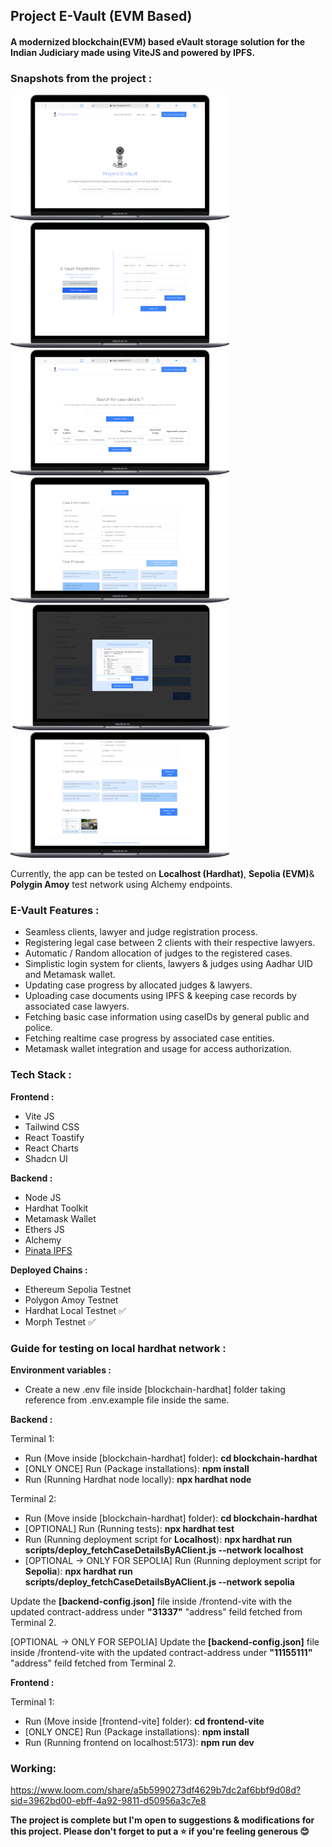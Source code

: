 <h2>Project E-Vault (EVM Based)</h2>

<h4><b>A modernized blockchain(EVM) based eVault storage solution for the Indian Judiciary made using ViteJS and powered by IPFS.</b></h4>

<h3><b>Snapshots from the project :</b></h3>

<img src="./project-assets/sc_home.png" width="350" class="image-align-left"><img src="./project-assets/sc_registration.png" width="350">
<img src="./project-assets/sc_case_search.png" width="350"><img src="./project-assets/sc_case_details.png" width="350">
<img src="./project-assets/sc_upload_case_document.png" width="350"><img src="./project-assets/sc_case_document.png" width="350">

Currently, the app can be tested on <b>Localhost (Hardhat)</b>, <b>Sepolia (EVM)</b>& <b>Polygin Amoy</b> test network using Alchemy endpoints.

<h3><b>E-Vault Features :</b></h3>

<ul>
    <li>Seamless clients, lawyer and judge registration process.</li>
    <li>Registering legal case between 2 clients with their respective lawyers.</li>
    <li>Automatic / Random allocation of judges to the registered cases.</li>
    <li>Simplistic login system for clients, lawyers & judges using Aadhar UID and Metamask wallet.</li>
    <li>Updating case progress by allocated judges & lawyers.</li>
    <li>Uploading case documents using IPFS & keeping case records by associated case lawyers.</li>
    <li>Fetching basic case information using caseIDs by general public and police.</li>
    <li>Fetching realtime case progress by associated case entities.</li>
    <li>Metamask wallet integration and usage for access authorization.</li>
</ul>

<h3><b>Tech Stack :</b></h3>

<b>Frontend :</b>

<ul>
    <li>Vite JS</li>
    <li>Tailwind CSS</li>
    <li>React Toastify</li>
    <li>React Charts</li>
    <li>Shadcn UI</li>
</ul>

<b>Backend :</b>

<ul>
    <li>Node JS</li>
    <li>Hardhat Toolkit</li>
    <li>Metamask Wallet</li>
    <li>Ethers JS</li>
    <li>Alchemy</li>
    <li><a href="https://www.pinata.cloud/">Pinata IPFS</a></li>
</ul>

<b>Deployed Chains :</b>

<ul>
    <li>Ethereum Sepolia Testnet</li>
    <li>Polygon Amoy Testnet</li>
    <li>Hardhat Local Testnet ✅</li>
    <li>Morph Testnet ✅ </li>
</ul>

<h3><b>Guide for testing on local hardhat network :</b></h3>

<b>Environment variables :</b>

<ul>
    <li>Create a new .env file inside [blockchain-hardhat] folder taking reference from .env.example file inside the same.</li>
</ul>

<b>Backend :</b>

Terminal 1:

<ul>
    <li>Run (Move inside [blockchain-hardhat] folder): <b>cd blockchain-hardhat</b></li>
    <li>[ONLY ONCE] Run (Package installations): <b>npm install</b></li>
    <li>Run (Running Hardhat node locally): <b>npx hardhat node</b></li>
</ul>

Terminal 2:

<ul>
    <li>Run (Move inside [blockchain-hardhat] folder): <b>cd blockchain-hardhat</b></li>
    <li>[OPTIONAL] Run (Running tests): <b>npx hardhat test</b></li>
    <li>Run (Running deployment script for <b>Localhost</b>): <b>npx hardhat run scripts/deploy_fetchCaseDetailsByAClient.js --network localhost</b></li>
    <li>[OPTIONAL -> ONLY FOR SEPOLIA] Run (Running deployment script for <b>Sepolia</b>): <b>npx hardhat run scripts/deploy_fetchCaseDetailsByAClient.js --network sepolia</b></li>
</ul>

Update the <b>[backend-config.json]</b> file inside /frontend-vite with the updated contract-address under <b>"31337"</b> "address" feild fetched from Terminal 2.

[OPTIONAL -> ONLY FOR SEPOLIA] Update the <b>[backend-config.json]</b> file inside /frontend-vite with the updated contract-address under <b>"11155111"</b> "address" feild fetched from Terminal 2.

<b>Frontend :</b>

Terminal 1:

<ul>
    <li>Run (Move inside [frontend-vite] folder): <b>cd frontend-vite</b></li>
    <li>[ONLY ONCE] Run (Package installations): <b>npm install</b></li>
    <li>Run (Running frontend on localhost:5173): <b>npm run dev</b></li>
</ul>

<h3><b>Working:</b></h3>

https://www.loom.com/share/a5b5990273df4629b7dc2af6bbf9d08d?sid=3962bd00-ebff-4a92-9811-d50956a3c7e8

<b>The project is complete but I'm open to suggestions & modifications for this project. Please don't forget to put a ⭐ if you're feeling generous 😊</b>
